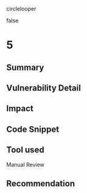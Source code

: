 circlelooper

false

# 5

## Summary

## Vulnerability Detail

## Impact

## Code Snippet

## Tool used

Manual Review

## Recommendation
